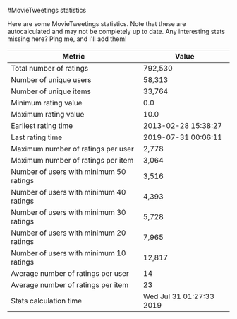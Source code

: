 #MovieTweetings statistics

Here are some MovieTweetings statistics. Note that these are autocalculated and may not be completely up to date. Any interesting stats missing here? Ping me, and I'll add them!

Metric | Value
--- | ---
Total number of ratings                 | 792,530
Number of unique users                  | 58,313
Number of unique items                  | 33,764
Minimum rating value                    | 0.0
Maximum rating value                    | 10.0
Earliest rating time                    | 2013-02-28 15:38:27
Last rating time                        | 2019-07-31 00:06:11
Maximum number of ratings per user      | 2,778
Maximum number of ratings per item      | 3,064
Number of users with minimum 50 ratings | 3,516
Number of users with minimum 40 ratings | 4,393
Number of users with minimum 30 ratings | 5,728
Number of users with minimum 20 ratings | 7,965
Number of users with minimum 10 ratings | 12,817
Average number of ratings per user      | 14
Average number of ratings per item      | 23
Stats calculation time                  | Wed Jul 31 01:27:33 2019

